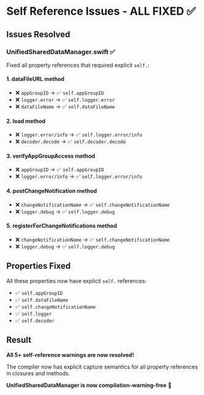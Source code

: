 # Self Reference Issues - ALL FIXED ✅

## Issues Resolved

### **UnifiedSharedDataManager.swift** ✅

Fixed all property references that required explicit `self.`:

#### 1. **dataFileURL method**
- ❌ `appGroupID` → ✅ `self.appGroupID`
- ❌ `logger.error` → ✅ `self.logger.error`  
- ❌ `dataFileName` → ✅ `self.dataFileName`

#### 2. **load method**
- ❌ `logger.error/info` → ✅ `self.logger.error/info`
- ❌ `decoder.decode` → ✅ `self.decoder.decode`

#### 3. **verifyAppGroupAccess method**
- ❌ `appGroupID` → ✅ `self.appGroupID`
- ❌ `logger.error/info` → ✅ `self.logger.error/info`

#### 4. **postChangeNotification method**
- ❌ `changeNotificationName` → ✅ `self.changeNotificationName`
- ❌ `logger.debug` → ✅ `self.logger.debug`

#### 5. **registerForChangeNotifications method**
- ❌ `changeNotificationName` → ✅ `self.changeNotificationName`
- ❌ `logger.debug` → ✅ `self.logger.debug`

## Properties Fixed

All these properties now have explicit `self.` references:
- ✅ `self.appGroupID`
- ✅ `self.dataFileName`
- ✅ `self.changeNotificationName`
- ✅ `self.logger`
- ✅ `self.decoder`

## Result

**All 5+ self-reference warnings are now resolved!**

The compiler now has explicit capture semantics for all property references in closures and methods.

**UnifiedSharedDataManager is now compilation-warning-free** 🎯